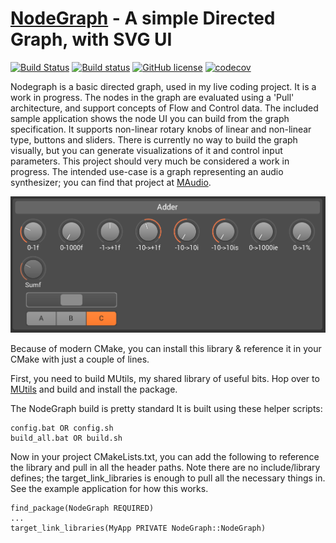 [NodeGraph](https://github.com/cmaughan/nodegraph) - A simple Directed Graph, with SVG UI
===================================================================================================

[![Build Status](https://travis-ci.org/cmaughan/nodegraph.svg?branch=master)](https://travis-ci.org/cmaughan/nodegraph)
[![Build status](https://ci.appveyor.com/api/projects/status/9hgmooahite233av?svg=true)](https://ci.appveyor.com/project/cmaughan/nodegraph)
[![GitHub license](https://img.shields.io/badge/license-MIT-blue.svg)](https://github.com/cmaughan/nodegraph/blob/master/LICENSE)
[![codecov](https://codecov.io/gh/cmaughan/nodegraph/branch/master/graph/badge.svg)](https://codecov.io/gh/cmaughan/nodegraph)

Nodegraph is a basic directed graph, used in my live coding project.  It is a work in progress.  The nodes in the graph are evaluated using a 'Pull' architecture, and support concepts of Flow and Control data.  The included sample application shows the node UI you can build from the graph specification. It supports non-linear rotary knobs of linear and non-linear type, buttons and sliders.  There is currently no way to build the graph visually, but you can generate visualizations of it and control input parameters.  This project should very much be considered a work in progress.  The intended use-case is a graph representing an audio synthesizer; you can find that project at [MAudio](https://github.com/cmaughan/MAudio).

![ImGui](screenshots/sample.png)

Because of modern CMake, you can install this library & reference it in your CMake with just a couple of lines.

First, you need to build MUtils, my shared library of useful bits. Hop over to [MUtils](https://github.com/cmaughan/MUtils) and build and install the package.

The NodeGraph build is pretty standard
It is built using these helper scripts:

```
config.bat OR config.sh
build_all.bat OR build.sh
```

Now in your project CMakeLists.txt, you can add the following to reference the library and pull in all the header paths.  Note there are no include/library defines; the target_link_libraries is enough to pull all the necessary things in.  See the example application for how this works.

```
find_package(NodeGraph REQUIRED)
...
target_link_libraries(MyApp PRIVATE NodeGraph::NodeGraph)
```


